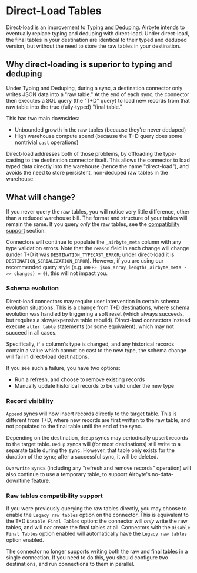 # Direct-Load Tables

Direct-load is an improvement to [Typing and Deduping](typing-deduping). Airbyte intends to eventually replace typing and deduping with direct-load. Under direct-load, the final tables in your destination are identical to their typed and deduped version, but without the need to store the raw tables in your destination.

## Why direct-loading is superior to typing and deduping

Under Typing and Deduping, during a sync, a destination connector only writes JSON data into a "raw table." At the end of each sync, the connector then executes a SQL query (the "T+D" query) to load new records from that raw table into the true (fully-typed) "final table."

This has two main downsides:

* Unbounded growth in the raw tables (because they're never deduped)
* High warehouse compute spend (because the T+D query does some nontrivial `cast` operations)

Direct-load addresses both of those problems, by offloading the type-casting to the destination connector itself. This allows the connector to load typed data directly into the warehouse (hence the name "direct-load"), and avoids the need to store persistent, non-deduped raw tables in the warehouse.

## What will change?

If you never query the raw tables, you will notice very little difference, other than a reduced warehouse bill. The format and structure of your tables will remain the same. If you query _only_ the raw tables, see the [compatibility support](#raw-tables-compatibility-support) section.

Connectors will continue to populate the `_airbyte_meta` column with any type validation errors. Note that the `reason` field in each change will change (under T+D it was `DESTINATION_TYPECAST_ERROR`; under direct-load it is `DESTINATION_SERIALIZATION_ERROR`). However, if you are using our recommended query style (e.g. `WHERE json_array_length(_airbyte_meta ->> changes) = 0`), this will not impact you.

### Schema evolution

Direct-load connectors may require user intervention in certain schema evolution situations. This is a change from T+D destinations, where schema evolution was handled by triggering a soft reset (which always succeeds, but requires a slow/expensive table rebuild). Direct-load connectors instead execute `alter table` statements (or some equivalent), which may not succeed in all cases.

Specifically, if a column's type is changed, and any historical records contain a value which cannot be cast to the new type, the schema change will fail in direct-load destinations.

If you see such a failure, you have two options:

* Run a refresh, and choose to remove existing records
* Manually update historical records to be valid under the new type

### Record visibility

`Append` syncs will now insert records directly to the target table. This is different from T+D, where new records are first written to the raw table, and not populated to the final table until the end of the sync.

Depending on the destination, `dedup` syncs may periodically upsert records to the target table. `Dedup` syncs will (for most destinations) still write to a separate table during the sync. However, that table only exists for the duration of the sync; after a successful sync, it will be deleted.

`Overwrite` syncs (including any "refresh and remove records" operation) will also continue to use a temporary table, to support Airbyte's no-data-downtime feature.

### Raw tables compatibility support

If you were previously querying the raw tables directly, you may choose to enable the `Legacy raw tables` option on the connector. This is equivalent to the T+D `Disable Final Tables` option: the connector will _only_ write the raw tables, and will _not_ create the final tables at all. Connectors with the `Disable Final Tables` option enabled will automatically have the `Legacy raw tables` option enabled.

The connector no longer supports writing both the raw and final tables in a single connection. If you need to do this, you should configure two destinations, and run connections to them in parallel.
